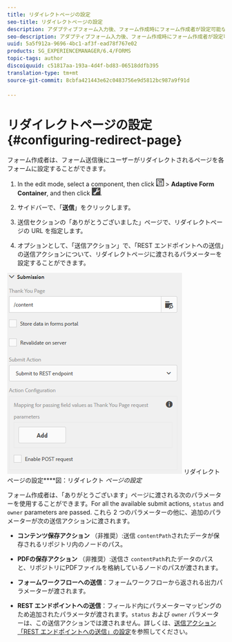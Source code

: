```yaml
---
title: リダイレクトページの設定
seo-title: リダイレクトページの設定
description: アダプティブフォーム入力後、フォーム作成時にフォーム作成者が設定可能な Web ページへ、ユーザーをリダイレクトさせることができます。
seo-description: アダプティブフォーム入力後、フォーム作成時にフォーム作成者が設定可能な Web ページへ、ユーザーをリダイレクトさせることができます。
uuid: 5a5f912a-9696-4bc1-af3f-ead78f767e02
products: SG_EXPERIENCEMANAGER/6.4/FORMS
topic-tags: author
discoiquuid: c51817aa-193a-4d4f-bd83-06518ddfb395
translation-type: tm+mt
source-git-commit: 8cbfa421443e62c0483756e9d5812bc987a9f91d

---
```



# リダイレクトページの設定 {#configuring-redirect-page}

フォーム作成者は、フォーム送信後にユーザーがリダイレクトされるページを各フォームに設定することができます。

1. In the edit mode, select a component, then click ![field-level](assets/field-level.png) > **Adaptive Form Container**, and then click ![cmppr](assets/cmppr.png).

1. サイドバーで、「**送信**」をクリックします。

1. 送信セクションの「ありがとうございました」ページで、リダイレクトページの URL を指定します。
1. オプションとして、「送信アクション」で、「REST エンドポイントへの送信」の送信アクションについて、リダイレクトページに渡されるパラメーターを設定することができます。

![](assets/thank-you-setting-1.png) リダイレクトページの設定&#x200B;****&#x200B;図：リダイレクト *ページの設定*

フォーム作成者は、「ありがとうございます」ページに渡される次のパラメーターを使用することができます。For all the available submit actions, `status` and `owner` parameters are passed. これら 2 つのパラメーターの他に、追加のパラメーターが次の送信アクションに渡されます。

* **コンテンツ保存アクション** （非推奨）:送信 `contentPath`されたデータが保存されるリポジトリ内のノードのパス。

* **PDFの保存アクション** （非推奨）:送信さ `contentPath`れたデータのパスと、リポジトリにPDFファイルを格納しているノードのパスが渡されます。

* **フォームワークフローへの送信**：フォームワークフローから返される出力パラメーターが渡されます。

* **REST エンドポイントへの送信**：フィールド内にパラメーターマッピングのため追加されたパラメータが渡されます。`status` および `owner` パラメーターは、この送信アクションでは渡されません。詳しくは、[送信アクション「REST エンドポイントへの送信」の設定](/help/forms/using/configuring-submit-actions.md)を参照してください。 

